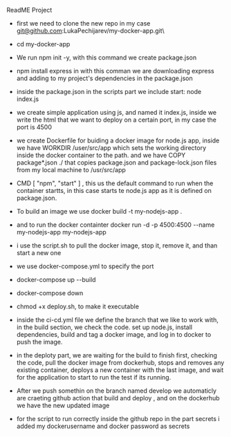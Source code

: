 ReadME Project

- first we need to clone the new repo in my case git@github.com:LukaPechijarev/my-docker-app.git\

- cd my-docker-app

- We run npm init -y, with this command we create package.json

- npm install express in with this comman we are downloading express and adding to my project's dependencies in the package.json

- inside the package.json in the scripts part we include start: node index.js 

- we create simple application using js, and named it index.js, inside we write the html that we want to deploy on a certain port, in my case the port is 4500

- we create Dockerfile for buiding a docker image for node.js app, inside we have WORKDIR /user/src/app which sets the working directory inside the docker container
to the path. and we have COPY package*.json ./ that copies package.json and package-lock.json files from my local machine to /usr/src/app

- CMD [ "npm", "start" ] , this us the default command to run when the container startts, in this case starts te node.js app as it is defined on package.json.

- To build an image we use docker build -t my-nodejs-app .

- and to run the docker containter docker run -d -p 4500:4500 --name my-nodejs-app my-nodejs-app

- i use the script.sh to pull the docker image, stop it, remove it, and than start a new one

- we use docker-compose.yml to specify the port

- docker-compose up --build

- docker-compose down

- chmod +x deploy.sh, to make it executable

- inside the ci-cd.yml file we define the branch that we like to work with, in the build section, we check the code. set up node.js, install dependencies, build and 
tag a docker image, and log in to docker to push the image.

- in the deploty part, we are waiting for the build to finish first, checking the code, pull the docker image from dockerhub, stops and removes any existing container,
deploys a new container with the last image, and wait for the application to start to run the test if its running. 

- After we push somethin on the branch named develop we automaticly are craeting github action that build and deploy , and on the dockerhub we have the new updated
image

- for the script to run correctly inside the github repo in the part secrets i added my dockerusername and docker password as secrets

